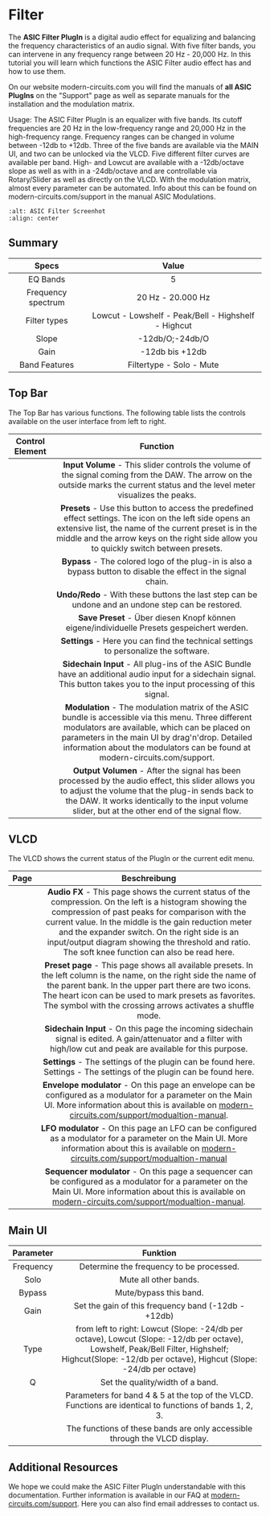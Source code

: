 # Filter

The **ASIC Filter PlugIn** is a digital audio effect for equalizing and balancing the frequency characteristics of an audio signal. With five filter bands, you can intervene in any frequency range between 20 Hz - 20,000 Hz. In this tutorial you will learn which functions the ASIC Filter audio effect has and how to use them.

On our website modern-circuits.com you will find the manuals of **all ASIC PlugIns** on the "Support" page as well as separate manuals for the installation and the modulation matrix.

Usage:
The ASIC Filter PlugIn is an equalizer with five bands. Its cutoff frequencies are 20 Hz in the low-frequency range and 20,000 Hz in the high-frequency range. Frequency ranges can be changed in volume between -12db to +12db. Three of the five bands are available via the MAIN UI, and two can be unlocked via the VLCD. Five different filter curves are available per band. High- and Lowcut are available with a -12db/octave slope as well as with in a -24db/octave and are controllable via Rotary/Slider as well as directly on the VLCD. With the modulation matrix, almost every parameter can be automated. Info about this can be found on modern-circuits.com/support in the manual ASIC Modulations.

```{image} https://modern-circuits.com/static/media/asic_filter_screenshot_small.5d8ecba1df7cd652685c.png
:alt: ASIC Filter Screenhot
:align: center
```

## Summary

|       Specs        |                        Value                        |
| :----------------: | :-------------------------------------------------: |
|      EQ Bands      |                          5                          |
| Frequency spectrum |                  20 Hz - 20.000 Hz                  |
|    Filter types    | Lowcut - Lowshelf - Peak/Bell - Highshelf - Highcut |
|       Slope        |                   -12db/O;-24db/O                   |
|        Gain        |                   -12db bis +12db                   |
|   Band Features    |              Filtertype - Solo - Mute               |

## Top Bar

The Top Bar has various functions. The following table lists the controls available on the user interface from left to right.

| Control Element |                                                                                                                                         Function                                                                                                                                         |
| :-------------: | :--------------------------------------------------------------------------------------------------------------------------------------------------------------------------------------------------------------------------------------------------------------------------------------: |
|                 |                                                    **Input Volume** - This slider controls the volume of the signal coming from the DAW. The arrow on the outside marks the current status and the level meter visualizes the peaks.                                                     |
|                 |               **Presets** - Use this button to access the predefined effect settings. The icon on the left side opens an extensive list, the name of the current preset is in the middle and the arrow keys on the right side allow you to quickly switch between presets.               |
|                 |                                                                                     **Bypass** - The colored logo of the plug-in is also a bypass button to disable the effect in the signal chain.                                                                                      |
|                 |                                                                                            **Undo/Redo** - With these buttons the last step can be undone and an undone step can be restored.                                                                                            |
|                 |                                                                                                **Save Preset** - Über diesen Knopf können eigene/individuelle Presets gespeichert werden.                                                                                                |
|                 |                                                                                                   **Settings** - Here you can find the technical settings to personalize the software.                                                                                                   |
|                 |                                                        **Sidechain Input** - All plug-ins of the ASIC Bundle have an additional audio input for a sidechain signal. This button takes you to the input processing of this signal.                                                        |
|                 | **Modulation** - The modulation matrix of the ASIC bundle is accessible via this menu. Three different modulators are available, which can be placed on parameters in the main UI by drag'n'drop. Detailed information about the modulators can be found at modern-circuits.com/support. |
|                 |               **Output Volumen** - After the signal has been processed by the audio effect, this slider allows you to adjust the volume that the plug-in sends back to the DAW. It works identically to the input volume slider, but at the other end of the signal flow.                |

## VLCD

The VLCD shows the current status of the PlugIn or the current edit menu.

| Page |                                                                                                                                                                                 Beschreibung                                                                                                                                                                                 |
| :--: | :--------------------------------------------------------------------------------------------------------------------------------------------------------------------------------------------------------------------------------------------------------------------------------------------------------------------------------------------------------------------------: |
|      | **Audio FX** - This page shows the current status of the compression. On the left is a histogram showing the compression of past peaks for comparison with the current value. In the middle is the gain reduction meter and the expander switch. On the right side is an input/output diagram showing the threshold and ratio. The soft knee function can also be read here. |
|      |                                    **Preset page** - This page shows all available presets. In the left column is the name, on the right side the name of the parent bank. In the upper part there are two icons. The heart icon can be used to mark presets as favorites. The symbol with the crossing arrows activates a shuffle mode.                                     |
|      |                                                                                                    **Sidechain Input** - On this page the incoming sidechain signal is edited. A gain/attenuator and a filter with high/low cut and peak are available for this purpose.                                                                                                     |
|      |                                                                                                                            **Settings** - The settings of the plugin can be found here. Settings - The settings of the plugin can be found here.                                                                                                                             |
|      |                                                    **Envelope modulator** - On this page an envelope can be configured as a modulator for a parameter on the Main UI. More information about this is available on [modern-circuits.com/support/modualtion-manual](https://modern-circuits.com/support/modualtion-manual).                                                    |
|      |                                                         **LFO modulator** - On this page an LFO can be configured as a modulator for a parameter on the Main UI. More information about this is available on [modern-circuits.com/support/modualtion-manual](https://modern-circuits.com/support/modualtion-manual)                                                          |
|      |                                                   **Sequencer modulator** - On this page a sequencer can be configured as a modulator for a parameter on the Main UI. More information about this is available on [modern-circuits.com/support/modualtion-manual](https://modern-circuits.com/support/modualtion-manual).                                                    |

## Main UI

| Parameter |                                                                                                Funktion                                                                                                |
| :-------: | :----------------------------------------------------------------------------------------------------------------------------------------------------------------------------------------------------: |
| Frequency |                                                                                Determine the frequency to be processed.                                                                                |
|   Solo    |                                                                                         Mute all other bands.                                                                                          |
|  Bypass   |                                                                                         Mute/bypass this band.                                                                                         |
|   Gain    |                                                                          Set the gain of this frequency band (-12db - +12db)                                                                           |
|   Type    | from left to right: Lowcut (Slope: -24/db per octave), Lowcut (Slope: -12/db per octave), Lowshelf, Peak/Bell Filter, Highshelf; Highcut(Slope: -12/db per octave), Highcut (Slope: -24/db per octave) |
|     Q     |                                                                                    Set the quality/width of a band.                                                                                    |
|           |                                                Parameters for band 4 & 5 at the top of the VLCD. Functions are identical to functions of bands 1, 2, 3.                                                |
|           |                                                               The functions of these bands are only accessible through the VLCD display.                                                               |

## Additional Resources

We hope we could make the ASIC Filter PlugIn understandable with this documentation. Further information is available in our FAQ at [modern-circuits.com/support](https://modern-circuits.com/support). Here you can also find email addresses to contact us.
